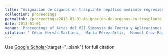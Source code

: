 ```yaml
---
title: "Asignación de órganos en trasplante hepático mediante regresión ordinal"
collection: proceedings
permalink: /proceedings/2013-01-01-Asignacion-de-organos-en-trasplante-hepatico-mediante-regresion-ordinal
date: 2013-01-01
venue: 'Proceedings of Actas del VII Simposio de Teoría y Aplicaciones de Minería de Datos (TAMIDA2013), XV Conferencia de la Asociación Española para la Inteligencia Artificial (CAEPIA 2013)'
citation: ' César Hervás-Martínez,  María Pérez-Ortiz,  Manuel Cruz-Ramírez,  Pedro Antonio Gutiérrez, &quot;Asignación de órganos en trasplante hepático mediante regresión ordinal.&quot; Proceedings of Actas del VII Simposio de Teoría y Aplicaciones de Minería de Datos (TAMIDA2013), XV Conferencia de la Asociación Española para la Inteligencia Artificial (CAEPIA 2013), 2013, Madrid (Spain), pp.1343-1352.'
---
```

Use [Google Scholar](https://scholar.google.com/scholar?q=Asignacion+de+organos+en+trasplante+hepatico+mediante+regresion+ordinal){:target="_blank"} for full citation